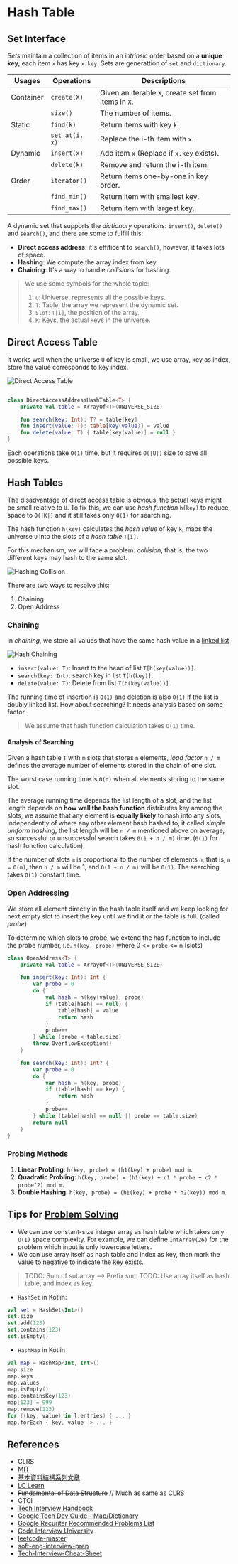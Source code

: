 # Hash Table

## Set Interface
*Sets* maintain a collection of items in an *intrinsic* order based on a **unique key**, each item `x` has key `x.key`. Sets are generattion of `set` and `dictionary`.

| Usages    | Operations     | Descriptions                                         |
|-----------|----------------|------------------------------------------------------|
| Container | `create(X)`    | Given an iterable `X`, create set from items in `X`. |
|           | `size()`       | The number of items.                                 |
| Static    | `find(k)`      | Return items with key `k`.                           |
|           | `set_at(i, x)` | Replace the i-th item with `x`.                      |
| Dynamic   | `insert(x)`    | Add item `x` (Replace if `x.key` exists).            |
|           | `delete(k)`    | Remove and return the i-th item.                     |
| Order     | `iterator()`   | Return items one-by-one in key order.                |
|           | `find_min()`   | Return item with smallest key.                       |
|           | `find_max()`   | Return item with largest key.              

A dynamic set that supports the *dictionary* operations: `insert()`, `delete()` and `search()`, and there are some to fulfill this:
* **Direct access address**: it's effificent to `search()`, however, it takes lots of space.
* **Hashing**: We compute the array index from key.
* **Chaining**: It's a way to handle *collisions* for hashing.

> We use some symbols for the whole topic:
> 
> 1. `U`: Universe, represents all the possible keys.
> 2. `T`: Table, the array we represent the dynamic set.
> 3. `Slot`: `T[i]`, the position of the array.
> 4. `K`: Keys, the actual keys in the universe.

## Direct Access Table
It works well when the universe `U` of key is small, we use array, key as index, store the value corresponds to key index.

![Direct Access Table](../media/hashing-direct-address-table.png)

```kotlin

class DirectAccessAddressHashTable<T> {
    private val table = ArrayOf<T>(UNIVERSE_SIZE)

    fun search(key: Int): T? = table[key]
    fun insert(value: T): table[key(value)] = value
    fun delete(value: T) { table[key(value)] = null }
}
```

Each operations take `O(1)` time, but it requires `O(|U|)` size to save all possible keys.

## Hash Tables
The disadvantage of direct access table is obvious, the actual keys might be small relative to `U`. To fix this, we can use *hash function* `h(key)` to reduce space to `Θ(|K|)` and it still takes only `O(1)` for searching. 

The hash function `h(key)` calculates the *hash value* of key `k`, maps the universe `U` into the slots of a *hash table* `T[i]`.

For this mechanism, we will face a problem: *collision*, that is, the two different keys may hash to the same slot.

![Hashing Collision](../media/hashing-collision.png)

There are two ways to resolve this:
1. Chaining
2. Open Address

### Chaining
In *chaining*, we store all values that have the same hash value in a [linked list](../topics/linked-list.md)

![Hash Chaining](../media/hashing-chaining.png)

* `insert(value: T)`: Insert to the head of list `T[h(key(value))]`.
* `search(key: Int)`: search key  in list `T[h(key)]`.
* `delete(value: T)`: Delete from list `T[h(key(value))]`.

The running time of insertion is `O(1)` and deletion is also `O(1)` if the list is doubly linked list. How about searching? It needs analysis based on some factor.

> We assume that hash function calculation takes `O(1)` time.

#### Analysis of Searching
Given a hash table `T` with `m` slots that stores `n` elements, *load factor* `n / m` defines the average number of elements stored in the chain of one slot.

The worst case running time is `Θ(n)` when all elements storing to the same slot. 

The average running time depends the list length of a slot, and the list length depends on **how well the hash function** distributes key among the slots, we assume that any element is **equally likely** to hash into any slots, independently of where any other element hash hashed to, it called *simple uniform hashing*, the list length will be `n / m` mentioned above on average, so successful or unsuccessful search takes `Θ(1 + n / m)` time. (`Θ(1)` for hash function calculation).

If the number of slots `m` is proportional to the number of elements `n`, that is, `n` = `O(m)`, then `n / m` will be 1, and `Θ(1 + n / m)` will be `O(1)`. The searching takes `O(1)` constant time.

### Open Addressing
We store all element directly in the hash table itself and we keep looking for next empty slot to insert the key until we find it or the table is full. (called *probe*)

To determine which slots to probe, we extend the has function to include the probe number, i.e. `h(key, probe)` where 0 <= `probe` <= `m` (slots)

```kotlin
class OpenAddress<T> {
    private val table = ArrayOf<T>(UNIVERSE_SIZE)

    fun insert(key: Int): Int {
        var probe = 0
        do {
            val hash = h(key(value), probe)
            if (table[hash] == null) {
                table[hash] = value
                return hash
            }
            probe++
        } while (probe < table.size)
        throw OverflowException()
    }

    fun search(key: Int): Int? {
        var probe = 0
        do {
            var hash = h(key, probe)
            if (table[hash] == key) {
                return hash
            }
            probe++
        } while (table[hash] == null || probe == table.size)
        return null
    }
}
```

### Probing Methods
1. **Linear Probling**: `h(key, probe) = (h1(key) + probe) mod m`.
2. **Quadratic Probling**: `h(key, probe) = (h1(key) + c1 * probe + c2 * probe^2) mod m`.
3. **Double Hashing**: `h(key, probe) = (h1(key) + probe * h2(key)) mod m`.

## Tips for [Problem Solving](./leetcode-solutions.md#hash)
* We can use constant-size integer array as hash table which takes only `O(1)` space complexity. For example, we can define `IntArray(26)` for the problem which input is only lowercase letters.
* We can use array itself as hash table and index as key, then mark the value to negative to indicate the key exists.

> TODO: Sum of subarray --> Prefix sum
> TODO: Use array itself as hash table, and index as key.

* `HashSet` in Kotlin:
```kotlin
val set = HashSet<Int>()
set.size
set.add(123)
set.contains(123)
set.isEmpty()
```

* `HashMap` in Kotlin
```kotlin
val map = HashMap<Int, Int>()
map.size
map.keys
map.values
map.isEmpty()
map.containsKey(123)
map[123] = 999
map.remove(123)
for ((key, value) in l.entries) { ... }
map.forEach { key, value -> ... }
```

## References
- CLRS
- [MIT](https://ocw.mit.edu/courses/6-006-introduction-to-algorithms-spring-2020/resources/lecture-4-hashing/)
- [基本資料結構系列文章](http://alrightchiu.github.io/SecondRound/hash-tableintrojian-jie.html)
- [LC Learn](https://leetcode.com/explore/learn/card/hash-table/)
- ~~Fundamental of Data Structure~~ // Much as same as CLRS
- CTCI
- [Tech Interview Handbook](https://www.techinterviewhandbook.org/algorithms/hash-table/)
- [Google Tech Dev Guide - Map/Dictionary](https://techdevguide.withgoogle.com/paths/data-structures-and-algorithms/#linear)
- [Google Recuriter Recommended Problems List](https://turingplanet.org/2020/09/18/leetcode_planning_list/#HashSet_HashTable)
- [Code Interview University](https://github.com/jwasham/coding-interview-university#hash-table)
- [leetcode-master](https://github.com/youngyangyang04/leetcode-master#%E5%93%88%E5%B8%8C%E8%A1%A8)
- [soft-eng-interview-prep](https://github.com/orrsella/soft-eng-interview-prep/blob/master/topics/data-structures.md#hash-tables)
- [Tech-Interview-Cheat-Sheet](https://github.com/TSiege/Tech-Interview-Cheat-Sheet#hash)